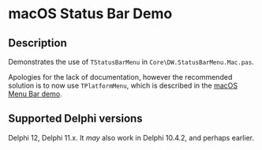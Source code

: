 # macOS Status Bar Demo

## Description

Demonstrates the use of `TStatusBarMenu`  in `Core\DW.StatusBarMenu.Mac.pas`.

Apologies for the lack of documentation, however the recommended solution is to now use `TPlatformMenu`, which is described in the [macOS Menu Bar demo](../macOSMenuBar).

## Supported Delphi versions

Delphi 12, Delphi 11.x. It _may_ also work in Delphi 10.4.2, and perhaps earlier.
